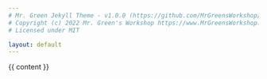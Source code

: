 ```yaml
---
# Mr. Green Jekyll Theme - v1.0.0 (https://github.com/MrGreensWorkshop/MrGreen-JekyllTheme)
# Copyright (c) 2022 Mr. Green's Workshop https://www.MrGreensWorkshop.com
# Licensed under MIT

layout: default
---
```

<div class="multipurpose-container">
  <div class="markdown-style">
    {{ content }}
  </div>
</div>

